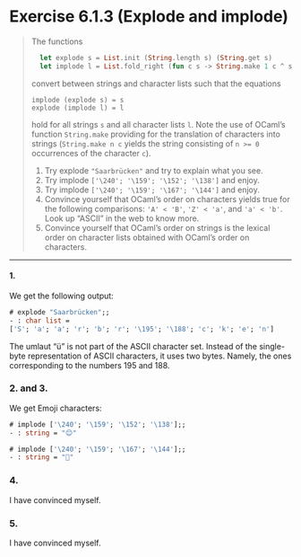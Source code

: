 # Exercise 6.1.3 (Explode and implode)

> The functions
> ```ocaml
>   let explode s = List.init (String.length s) (String.get s)
>   let implode l = List.fold_right (fun c s -> String.make 1 c ^ s) l ""
> ```
> convert between strings and character lists such that the equations
> ```text
> implode (explode s) = s
> explode (implode l) = l
> ```
> hold for all strings `s` and all character lists `l`.
> Note the use of OCaml’s function `String.make` providing for the translation of characters into strings (`String.make n c` yields the string consisting of `n >= 0` occurrences of the character `c`).
> 1. Try explode `"Saarbrücken"` and try to explain what you see.
> 2. Try implode `['\240'; '\159'; '\152'; '\138']` and enjoy.
> 3. Try implode `['\240'; '\159'; '\167'; '\144']` and enjoy.
> 4. Convince yourself that OCaml’s order on characters yields true for the following comparisons:
>    `'A' < 'B'`, `'Z' < 'a'`, and `'a' < 'b'`.
>    Look up “ASCII” in the web to know more.
> 5. Convince yourself that OCaml’s order on strings is the lexical order on character lists obtained with OCaml’s order on characters.

---

#### 1.

We get the following output:
```ocaml
# explode "Saarbrücken";;
- : char list =
['S'; 'a'; 'a'; 'r'; 'b'; 'r'; '\195'; '\188'; 'c'; 'k'; 'e'; 'n']
```
The umlaut “ü” is not part of the ASCII character set.
Instead of the single-byte representation of ASCII characters, it uses two bytes.
Namely, the ones corresponding to the numbers 195 and 188.

### 2. and 3.

We get Emoji characters:
```ocaml
# implode ['\240'; '\159'; '\152'; '\138'];;
- : string = "😊"

# implode ['\240'; '\159'; '\167'; '\144'];;
- : string = "🧐"
```

### 4.

I have convinced myself.

### 5.

I have convinced myself.
